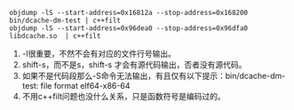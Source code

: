 ```
objdump -lS --start-address=0x16812a --stop-address=0x168200 bin/dcache-dm-test | c++filt
objdump -lS --start-address=0x96dea0 --stop-address=0x96dfa0 libdcache.so  | c++filt
```
1. -l很重要，不然不会有对应的文件行号输出。
1. shift-s，而不是s，shift-s 才会有源代码输出，否者没有源代码。
1. 如果不是代码段那么-S命令无法输出，有且仅有以下提示：bin/dcache-dm-test: file format elf64-x86-64
1. 不用c++filt问题也没什么关系，只是函数符号是编码过的。

